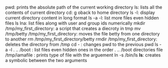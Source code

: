pwd: prints the absolute path of the current working directory
ls: lists all the contents of current directory
cd: g oback to home directory
ls -l: display current directory content in long format
ls -a -l: list more files even hidden files
ls lna: list files along with user and group ids numerically
mkdir /tmp/my_first_directory: a script that creates a diecroty in tmp
mv /tmp/betty /tmp/my_first_directory: moves the file betty from one directory to another
rm /tmp/my_first_directory/betty
rmdir /tmp/my_first_directory: deletes the directory from /tmp
cd - : changes pwd to the previous pwd
ls -a -l . .. /boot : list files even hidden ones in the order . .. /boot directories
file /tmp/iamafile : prints type  of file with the arguement
ln -s /bin/ls __ls__: creates a symbolic between the two arguments
